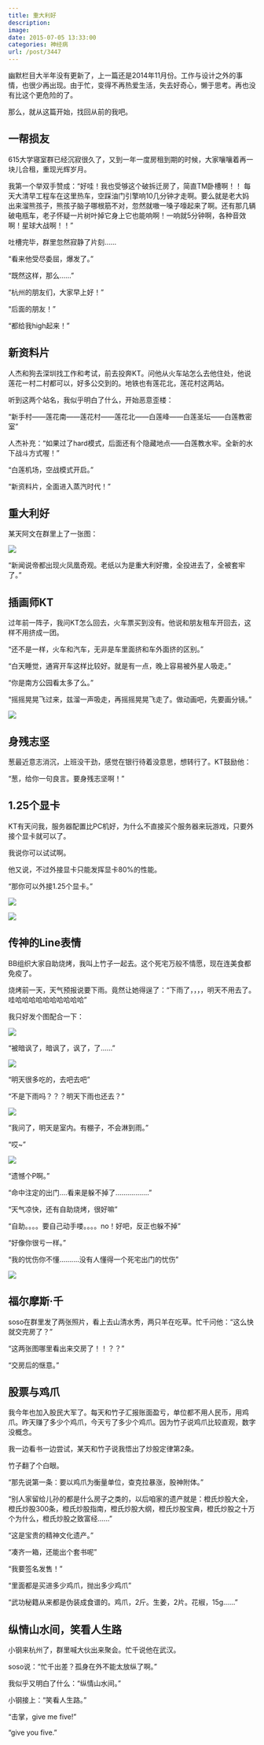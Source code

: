 ```yaml
---
title: 重大利好
description: 
image: 
date: 2015-07-05 13:33:00
categories: 神经病
url: /post/3447
---
```


幽默栏目大半年没有更新了，上一篇还是2014年11月份。工作与设计之外的事情，也很少再出现。由于忙，变得不再热爱生活，失去好奇心，懒于思考。再也没有比这个更危险的了。

那么，就从这篇开始，找回从前的我吧。

## 一帮损友

615大学寝室群已经沉寂很久了，又到一年一度房租到期的时候，大家嚷嚷着再一块儿合租，重现光辉岁月。

我第一个举双手赞成：“好哇！我也受够这个破拆迁房了，简直TM卧槽啊！！
每天大清早工程车在这里热车，空踩油门引擎响10几分钟才走啊。要么就是老大妈出来溜熊孩子，熊孩子脑子哪根筋不对，忽然就嗷一嗓子嚎起来了啊。还有那几辆破电瓶车，老子怀疑一片树叶掉它身上它也能响啊！一响就5分钟啊，各种音效啊！星球大战啊！！”

吐槽完毕，群里忽然寂静了片刻……

“看来他受尽委屈，爆发了。”

“既然这样，那么……”

“杭州的朋友们，大家早上好！”

“后面的朋友！”

“都给我high起来！”

## 新资料片

人杰和狗去深圳找工作和考试，前去投奔KT。问他从火车站怎么去他住处，他说莲花一村二村都可以，好多公交到的。地铁也有莲花北，莲花村这两站。

听到这两个站名，我似乎明白了什么，开始恶意歪楼：

“新手村——莲花南——莲花村——莲花北——白莲峰——白莲圣坛——白莲教密室”

人杰补充：“如果过了hard模式，后面还有个隐藏地点——白莲教水牢。全新的水下战斗方式喔！”

“白莲机场，空战模式开启。”

“新资料片，全面进入蒸汽时代！”

## 重大利好

某天阿文在群里上了一张图：

![](https://cdn.victor42.work/posts/2015-06/06-28/1.jpg)

“新闻说帝都出现火凤凰奇观。老纸以为是重大利好撒，全投进去了，全被套牢了。”

## 插画师KT

过年前一阵子，我问KT怎么回去，火车票买到没有。他说和朋友租车开回去，这样不用挤成一团。

“还不是一样，火车和汽车，无非是车里面挤和车外面挤的区别。”

“白天睡觉，通宵开车这样比较好。就是有一点，晚上容易被外星人吸走。”

“你是南方公园看太多了么。”

“摇摇晃晃飞过来，兹溜一声吸走，再摇摇晃晃飞走了。做动画吧，先要画分镜。”

![](https://cdn.victor42.work/posts/2015-06/06-28/2.png)

## 身残志坚

葱最近意志消沉，上班没干劲，感觉在银行待着没意思，想转行了。KT鼓励他：

“葱，给你一句良言。要身残志坚啊！”

## 1.25个显卡

KT有天问我，服务器配置比PC机好，为什么不直接买个服务器来玩游戏，只要外接个显卡就可以了。

我说你可以试试啊。

他又说，不过外接显卡只能发挥显卡80%的性能。

“那你可以外接1.25个显卡。”

![](https://cdn.victor42.work/posts/2015-06/06-28/3.png)

![](https://cdn.victor42.work/posts/2015-06/06-28/4.png)

## 传神的Line表情

BB组织大家自助烧烤，我叫上竹子一起去。这个死宅万般不情愿，现在连美食都免疫了。

烧烤前一天，天气预报说要下雨。竟然让她得逞了：“下雨了，，，，明天不用去了。哇哈哈哈哈哈哈哈哈哈哈”

我只好发个图配合一下：

![](https://cdn.victor42.work/posts/2015-06/06-28/5.jpg)

“被暗讽了，暗讽了，讽了，了……”

![](https://cdn.victor42.work/posts/2015-06/06-28/6.jpg)

“明天很多吃的，去吧去吧”

“不是下雨吗？？？明天下雨也还去？”

![](https://cdn.victor42.work/posts/2015-06/06-28/7.jpg)

“我问了，明天是室内。有棚子，不会淋到雨。”

“哎~”

![](https://cdn.victor42.work/posts/2015-06/06-28/8.jpg)

“遗憾个P啊。”

“命中注定的出门....看来是躲不掉了.................”

“天气凉快，还有自助烧烤，很好嘛”

“自助。。。。要自己动手喽。。。。no！好吧，反正也躲不掉”

“好像你很亏一样。”

“我的忧伤你不懂..........没有人懂得一个死宅出门的忧伤”

![](https://cdn.victor42.work/posts/2015-06/06-28/9.jpg)

## 福尔摩斯·千

soso在群里发了两张照片，看上去山清水秀，两只羊在吃草。忙千问他：“这么快就交完房了？”

“这两张图哪里看出来交房了！！？？”

“交房后的惬意。”

## 股票与鸡爪

我今年也加入股民大军了。每天和竹子汇报账面盈亏，单位都不用人民币，用鸡爪。昨天赚了多少个鸡爪，今天亏了多少个鸡爪。因为竹子说鸡爪比较直观，数字没概念。

我一边看书一边尝试，某天和竹子说我悟出了炒股定律第2条。

竹子翻了个白眼。

“那先说第一条：要以鸡爪为衡量单位，查克拉暴涨，股神附体。”

“别人家留给儿孙的都是什么房子之类的，以后咱家的遗产就是：橙氏炒股大全，橙氏炒股300条，橙氏炒股指南，橙氏炒股大纲，橙氏炒股宝典，橙氏炒股之十万个为什么，橙氏炒股之致富经......”

“这是宝贵的精神文化遗产。”

“凑齐一箱，还能出个套书呢”

“我要签名发售！”

“里面都是买进多少鸡爪，抛出多少鸡爪”

“武功秘籍从来都是伪装成食谱的。鸡爪，2斤。生姜，2片。花椒，15g……”

## 纵情山水间，笑看人生路

小钢来杭州了，群里喊大伙出来聚会。忙千说他在武汉。

soso说：“忙千出差？孤身在外不能太放纵了啊。”

我似乎又明白了什么：“纵情山水间。”

小钢接上：“笑看人生路。”

“击掌，give me five!”

“give you five.”